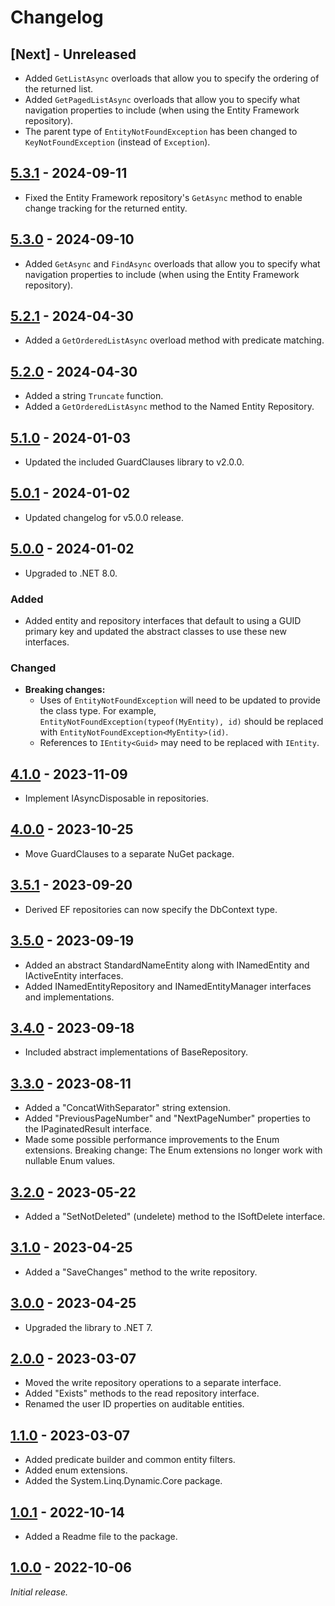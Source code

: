 # Changelog

## [Next] - Unreleased

- Added `GetListAsync` overloads that allow you to specify the ordering of the returned list.
- Added `GetPagedListAsync` overloads that allow you to specify what navigation properties to include (when using the Entity Framework repository).
- The parent type of `EntityNotFoundException` has been changed to `KeyNotFoundException` (instead of `Exception`).

## [5.3.1] - 2024-09-11

- Fixed the Entity Framework repository's `GetAsync` method to enable change tracking for the returned entity.

## [5.3.0] - 2024-09-10

- Added `GetAsync` and `FindAsync` overloads that allow you to specify what navigation properties to include (when using the Entity Framework repository).

## [5.2.1] - 2024-04-30

- Added a `GetOrderedListAsync` overload method with predicate matching.

## [5.2.0] - 2024-04-30

- Added a string `Truncate` function.
- Added a `GetOrderedListAsync` method to the Named Entity Repository.

## [5.1.0] - 2024-01-03

- Updated the included GuardClauses library to v2.0.0.

## [5.0.1] - 2024-01-02

- Updated changelog for v5.0.0 release.

## [5.0.0] - 2024-01-02

- Upgraded to .NET 8.0.

### Added

- Added entity and repository interfaces that default to using a GUID primary key and updated the abstract classes to use these new interfaces.

### Changed

- **Breaking changes:**
  - Uses of `EntityNotFoundException` will need to be updated to provide the class type. For example, `EntityNotFoundException(typeof(MyEntity), id)` should be replaced with `EntityNotFoundException<MyEntity>(id)`.
  - References to `IEntity<Guid>` may need to be replaced with `IEntity`.

## [4.1.0] - 2023-11-09

- Implement IAsyncDisposable in repositories.

## [4.0.0] - 2023-10-25

- Move GuardClauses to a separate NuGet package.

## [3.5.1] - 2023-09-20

- Derived EF repositories can now specify the DbContext type.

## [3.5.0] - 2023-09-19

- Added an abstract StandardNameEntity along with INamedEntity and IActiveEntity interfaces.
- Added INamedEntityRepository and INamedEntityManager interfaces and implementations.

## [3.4.0] - 2023-09-18

- Included abstract implementations of BaseRepository.

## [3.3.0] - 2023-08-11

- Added a "ConcatWithSeparator" string extension.
- Added "PreviousPageNumber" and "NextPageNumber" properties to the IPaginatedResult interface.
- Made some possible performance improvements to the Enum extensions. 
  Breaking change: The Enum extensions no longer work with nullable Enum values. 

## [3.2.0] - 2023-05-22

- Added a "SetNotDeleted" (undelete) method to the ISoftDelete interface.

## [3.1.0] - 2023-04-25

- Added a "SaveChanges" method to the write repository.

## [3.0.0] - 2023-04-25

- Upgraded the library to .NET 7.

## [2.0.0] - 2023-03-07

- Moved the write repository operations to a separate interface.
- Added "Exists" methods to the read repository interface.
- Renamed the user ID properties on auditable entities.

## [1.1.0] - 2023-03-07

- Added predicate builder and common entity filters.
- Added enum extensions.
- Added the System.Linq.Dynamic.Core package.

## [1.0.1] - 2022-10-14

- Added a Readme file to the package.

## [1.0.0] - 2022-10-06

_Initial release._

[5.3.1]: https://github.com/gaepdit/app-library/releases/tag/v5.3.1
[5.3.0]: https://github.com/gaepdit/app-library/releases/tag/v5.3.0
[5.2.1]: https://github.com/gaepdit/app-library/releases/tag/v5.2.1
[5.2.0]: https://github.com/gaepdit/app-library/releases/tag/v5.2.0
[5.1.0]: https://github.com/gaepdit/app-library/releases/tag/l%2Fv5.1.0
[5.0.1]: https://github.com/gaepdit/app-library/releases/tag/al%2Fv5.0.1
[5.0.0]: https://github.com/gaepdit/app-library/releases/tag/al%2Fv5.0.0
[4.1.0]: https://github.com/gaepdit/app-library/releases/tag/al%2Fv4.1.0
[4.0.0]: https://github.com/gaepdit/app-library/releases/tag/al%2Fv4.0.0
[3.5.1]: https://github.com/gaepdit/app-library/releases/tag/v3.5.1
[3.5.0]: https://github.com/gaepdit/app-library/releases/tag/v3.5.0
[3.4.0]: https://github.com/gaepdit/app-library/releases/tag/v3.4.0
[3.3.0]: https://github.com/gaepdit/app-library/releases/tag/v3.3.0
[3.2.0]: https://github.com/gaepdit/app-library/releases/tag/v3.2.0
[3.1.0]: https://github.com/gaepdit/app-library/releases/tag/v3.1.0
[3.0.0]: https://github.com/gaepdit/app-library/releases/tag/v3.0.0
[2.0.0]: https://github.com/gaepdit/app-library/releases/tag/v2.0.0
[1.1.0]: https://github.com/gaepdit/app-library/releases/tag/v1.1.0
[1.0.1]: https://github.com/gaepdit/app-library/releases/tag/v1.0.1
[1.0.0]: https://github.com/gaepdit/app-library/releases/tag/v1.0.0
